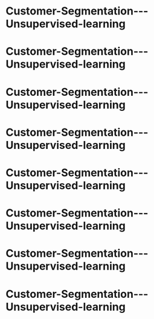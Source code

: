# Customer-Segmentation---Unsupervised-learning
# Customer-Segmentation---Unsupervised-learning
# Customer-Segmentation---Unsupervised-learning
# Customer-Segmentation---Unsupervised-learning
# Customer-Segmentation---Unsupervised-learning
# Customer-Segmentation---Unsupervised-learning
# Customer-Segmentation---Unsupervised-learning
# Customer-Segmentation---Unsupervised-learning
